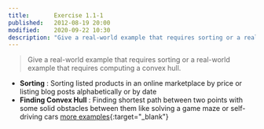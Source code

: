 ```yaml
---
title:       Exercise 1.1-1
published:   2012-08-19 20:00
modified:    2020-09-22 10:30
description: "Give a real-world example that requires sorting or a real-world example that requires computing a convex hull."
---
```


> Give a real-world example that requires sorting or a real-world example that requires computing a convex hull.

* **Sorting** : Sorting listed products in an online marketplace by price or listing blog posts alphabetically or by date
* **Finding Convex Hull** : Finding shortest path between two points with some solid obstacles between them like solving a game maze or self-driving cars [more examples](https://brilliant.org/wiki/convex-hull/#applications){:target="_blank"}
